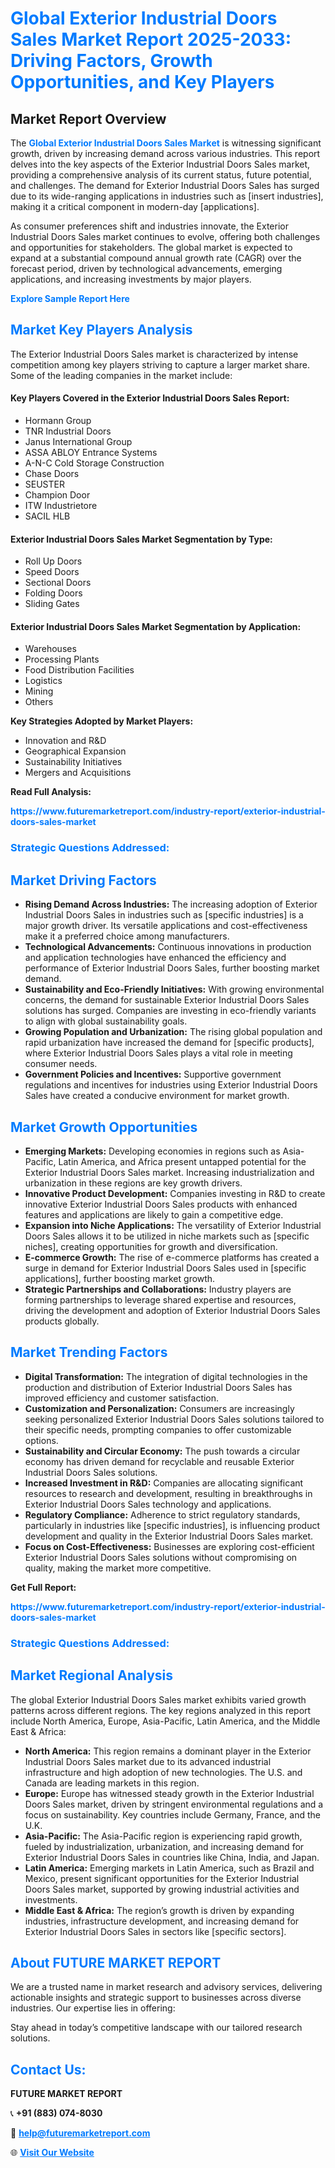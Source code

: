 <h1 style="color: #007BFF;">Global Exterior Industrial Doors Sales Market Report 2025-2033: Driving Factors, Growth Opportunities, and Key Players</h1>

<section id="overview">
<h2>Market Report Overview</h2>
<p>The <a href="https://www.futuremarketreport.com/industry-report/exterior-industrial-doors-sales-market" style="color: #007BFF; text-decoration: none;"><strong>Global Exterior Industrial Doors Sales Market</strong></a> is witnessing significant growth, driven by increasing demand across various industries. This report delves into the key aspects of the Exterior Industrial Doors Sales market, providing a comprehensive analysis of its current status, future potential, and challenges. The demand for Exterior Industrial Doors Sales has surged due to its wide-ranging applications in industries such as [insert industries], making it a critical component in modern-day [applications].</p>
<p>As consumer preferences shift and industries innovate, the Exterior Industrial Doors Sales market continues to evolve, offering both challenges and opportunities for stakeholders. The global market is expected to expand at a substantial compound annual growth rate (CAGR) over the forecast period, driven by technological advancements, emerging applications, and increasing investments by major players.</p>
</section>

<section id="overview">
<p><a href="https://www.futuremarketreport.com/request-sample/reportId=103917" style="color: #007BFF; text-decoration: none;"><strong>Explore Sample Report Here</strong></a></p>
</section>

<section id="key-players">
<h2 style="color: #007BFF;">Market Key Players Analysis</h2>
<p>The Exterior Industrial Doors Sales market is characterized by intense competition among key players striving to capture a larger market share. Some of the leading companies in the market include:</p>
<h4>Key Players Covered in the Exterior Industrial Doors Sales Report:</h4>
<ul><li>Hormann Group</li><li>TNR Industrial Doors</li><li>Janus International Group</li><li>ASSA ABLOY Entrance Systems</li><li>A-N-C Cold Storage Construction</li><li>Chase Doors</li><li>SEUSTER</li><li>Champion Door</li><li>ITW Industrietore</li><li>SACIL HLB</li></ul>
<h4>Exterior Industrial Doors Sales Market Segmentation by Type:</h4>
<ul><li>Roll Up Doors</li><li>Speed Doors</li><li>Sectional Doors</li><li>Folding Doors</li><li>Sliding Gates</li></ul>

<h4>Exterior Industrial Doors Sales Market Segmentation by Application:</h4>
<ul><li>Warehouses</li><li>Processing Plants</li><li>Food Distribution Facilities</li><li>Logistics</li><li>Mining</li><li>Others</li></ul>
<p><strong>Key Strategies Adopted by Market Players:</strong></p>
<ul>
<li>Innovation and R&D</li>
<li>Geographical Expansion</li>
<li>Sustainability Initiatives</li>
<li>Mergers and Acquisitions</li>
</ul>
</section>

<section>
<p><strong>Read Full Analysis: </strong></p><a href="https://www.futuremarketreport.com/industry-report/exterior-industrial-doors-sales-market" style="color: #007BFF; text-decoration: none;"><strong>https://www.futuremarketreport.com/industry-report/exterior-industrial-doors-sales-market</strong></a>
<h3 style="color: #007BFF;">Strategic Questions Addressed:</h3>
</section>

<section id="driving-factors">
<h2 style="color: #007BFF;">Market Driving Factors</h2>
<ul>
<li><strong>Rising Demand Across Industries:</strong> The increasing adoption of Exterior Industrial Doors Sales in industries such as [specific industries] is a major growth driver. Its versatile applications and cost-effectiveness make it a preferred choice among manufacturers.</li>
<li><strong>Technological Advancements:</strong> Continuous innovations in production and application technologies have enhanced the efficiency and performance of Exterior Industrial Doors Sales, further boosting market demand.</li>
<li><strong>Sustainability and Eco-Friendly Initiatives:</strong> With growing environmental concerns, the demand for sustainable Exterior Industrial Doors Sales solutions has surged. Companies are investing in eco-friendly variants to align with global sustainability goals.</li>
<li><strong>Growing Population and Urbanization:</strong> The rising global population and rapid urbanization have increased the demand for [specific products], where Exterior Industrial Doors Sales plays a vital role in meeting consumer needs.</li>
<li><strong>Government Policies and Incentives:</strong> Supportive government regulations and incentives for industries using Exterior Industrial Doors Sales have created a conducive environment for market growth.</li>
</ul>
</section>

<section id="growth-opportunities">
<h2 style="color: #007BFF;">Market Growth Opportunities</h2>
<ul>
<li><strong>Emerging Markets:</strong> Developing economies in regions such as Asia-Pacific, Latin America, and Africa present untapped potential for the Exterior Industrial Doors Sales market. Increasing industrialization and urbanization in these regions are key growth drivers.</li>
<li><strong>Innovative Product Development:</strong> Companies investing in R&D to create innovative Exterior Industrial Doors Sales products with enhanced features and applications are likely to gain a competitive edge.</li>
<li><strong>Expansion into Niche Applications:</strong> The versatility of Exterior Industrial Doors Sales allows it to be utilized in niche markets such as [specific niches], creating opportunities for growth and diversification.</li>
<li><strong>E-commerce Growth:</strong> The rise of e-commerce platforms has created a surge in demand for Exterior Industrial Doors Sales used in [specific applications], further boosting market growth.</li>
<li><strong>Strategic Partnerships and Collaborations:</strong> Industry players are forming partnerships to leverage shared expertise and resources, driving the development and adoption of Exterior Industrial Doors Sales products globally.</li>
</ul>
</section>

<section id="trending-factors">
<h2 style="color: #007BFF;">Market Trending Factors</h2>
<ul>
<li><strong>Digital Transformation:</strong> The integration of digital technologies in the production and distribution of Exterior Industrial Doors Sales has improved efficiency and customer satisfaction.</li>
<li><strong>Customization and Personalization:</strong> Consumers are increasingly seeking personalized Exterior Industrial Doors Sales solutions tailored to their specific needs, prompting companies to offer customizable options.</li>
<li><strong>Sustainability and Circular Economy:</strong> The push towards a circular economy has driven demand for recyclable and reusable Exterior Industrial Doors Sales solutions.</li>
<li><strong>Increased Investment in R&D:</strong> Companies are allocating significant resources to research and development, resulting in breakthroughs in Exterior Industrial Doors Sales technology and applications.</li>
<li><strong>Regulatory Compliance:</strong> Adherence to strict regulatory standards, particularly in industries like [specific industries], is influencing product development and quality in the Exterior Industrial Doors Sales market.</li>
<li><strong>Focus on Cost-Effectiveness:</strong> Businesses are exploring cost-efficient Exterior Industrial Doors Sales solutions without compromising on quality, making the market more competitive.</li>
</ul>
</section>

<section>
<p><strong>Get Full Report: </strong></p><a href="https://www.futuremarketreport.com/industry-report/exterior-industrial-doors-sales-market" style="color: #007BFF; text-decoration: none;"><strong>https://www.futuremarketreport.com/industry-report/exterior-industrial-doors-sales-market</strong></a>
<h3 style="color: #007BFF;">Strategic Questions Addressed:</h3>
</section>


<section id="regional-analysis">
<h2 style="color: #007BFF;">Market Regional Analysis</h2>
<p>The global Exterior Industrial Doors Sales market exhibits varied growth patterns across different regions. The key regions analyzed in this report include North America, Europe, Asia-Pacific, Latin America, and the Middle East & Africa:</p>
<ul>
<li><strong>North America:</strong> This region remains a dominant player in the Exterior Industrial Doors Sales market due to its advanced industrial infrastructure and high adoption of new technologies. The U.S. and Canada are leading markets in this region.</li>
<li><strong>Europe:</strong> Europe has witnessed steady growth in the Exterior Industrial Doors Sales market, driven by stringent environmental regulations and a focus on sustainability. Key countries include Germany, France, and the U.K.</li>
<li><strong>Asia-Pacific:</strong> The Asia-Pacific region is experiencing rapid growth, fueled by industrialization, urbanization, and increasing demand for Exterior Industrial Doors Sales in countries like China, India, and Japan.</li>
<li><strong>Latin America:</strong> Emerging markets in Latin America, such as Brazil and Mexico, present significant opportunities for the Exterior Industrial Doors Sales market, supported by growing industrial activities and investments.</li>
<li><strong>Middle East & Africa:</strong> The region’s growth is driven by expanding industries, infrastructure development, and increasing demand for Exterior Industrial Doors Sales in sectors like [specific sectors].</li>
</ul>
</section>

<footer>
<h2 style="color: #007BFF;">About FUTURE MARKET REPORT</h2>
<p>We are a trusted name in market research and advisory services, delivering actionable insights and strategic support to businesses across diverse industries. Our expertise lies in offering:</p>

<p>Stay ahead in today’s competitive landscape with our tailored research solutions.</p>

<h2 style="color: #007BFF;">Contact Us:</h2>
<p><strong>FUTURE MARKET REPORT</strong></p>
<p>📞 <strong>+91 (883) 074-8030</strong></p>
<p>📧 <strong><a href="mailto:help@futuremarketreport.com" style="color: #007BFF;">help@futuremarketreport.com</a></strong></p>
<p>🌐 <strong><a href="https://www.futuremarketreport.com/" style="color: #007BFF;">Visit Our Website</a></strong></p>
</footer>
